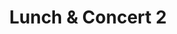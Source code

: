 ---
slug: lunch-concert-2
type: event
event_type: Concert
title: Lunch & Concert 2
venue: NAR - Café der Kunsten
status: ready
date_time: 'Friday, April 21st, Doors 12:45 / Show: 13:10'
schedule:
    -   time: t12:45
        item: Doors & Grab Lunch
    -   time: t13:10
        item: $colorscape-dipincode
    -   time: t13:30
        item: $codeklavier-the-nieuw-ballet
        hide_time: True
    -   time: t~ 13:45
        item: End of Concert
---